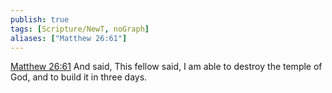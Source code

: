 ```yaml
---
publish: true
tags: [Scripture/NewT, noGraph]
aliases: ["Matthew 26:61"]
---
```

[Matthew 26:61](https://churchofjesuschrist.org/study/scriptures/nt/matt/26?lang=eng&id=p61#p61) And said, This fellow said, I am able to destroy the temple of God, and to build it in three days.
